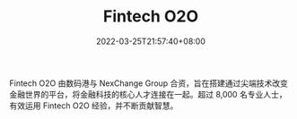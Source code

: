 ﻿---
weight: 
title: "Fintech O2O"
description: "Fintech O2O 由数码港与 NexChange Group 合资，旨在搭建通过尖端技术改变金融世界的平台，将金融科技的核心人才连接在一起"
date: 2022-03-25T21:57:40+08:00
lastmod: 2022-03-25T16:45:40+08:00
draft: false
authors: ["Metabd"]
featuredImage: "fintech-o2o.jpg"
link: ""
tags: ["元宇宙社区","Fintech O2O"]
categories: ["navigation"]
navigation: ["元宇宙社区"]
lightgallery: true
toc: true
pinned: false
recommend: false
recommend1: false
---
Fintech O2O 由数码港与 NexChange Group 合资，旨在搭建通过尖端技术改变金融世界的平台，将金融科技的核心人才连接在一起。超过 8,000 名专业人士，有效运用 Fintech O2O 经验，并不断贡献智慧。
